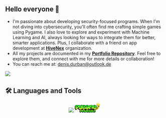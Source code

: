 ## Hello everyone 👋

- I'm passionate about developing security-focused programs. When I'm not diving into cybersecurity, you'll often find me crafting simple games using Pygame. I also love to explore and experiment with Machine Learning and AI, always looking for ways to integrate them for better, smarter applications. Plus, I collaborate with a friend on app development at **[HiveNex](https://github.com/HiveNex/HiveHub)** organization.
- All my projects are documented in my **[Portfolio Repository](https://github.com/EkkoN7/Portfolio)**. Feel free to explore them, and connect with me for more details or collaboration!
- You can reach me at: [denis.durban@outlook.de](mailto:denis.durban@outlook.de)
<img src="https://www.codewars.com/users/EkkoN7/badges/small" />

## 🛠️ Languages and Tools

<p align="center">
  <img src="https://skillicons.dev/icons?i=python,fastapi" /> 
  <img src="https://github.com/EkkoN7/EkkoN7/blob/main/assets/pygame_logo.png?raw=true" alt="Pygame" width="80"/>
</p>


